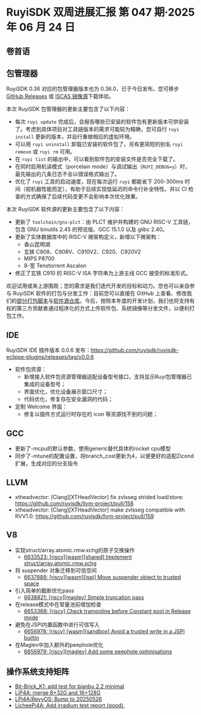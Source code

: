 # RuyiSDK 双周进展汇报  第 047 期·2025 年 06 月 24 日

## 卷首语

## 包管理器

RuyiSDK 0.36 对应的包管理器版本也为 0.36.0，已于今日发布。您可移步
[GitHub Releases][ruyi-0.36.0-gh] 或 [ISCAS 镜像源][ruyi-0.36.0-iscas]下载体验。

[ruyi-0.36.0-gh]: https://github.com/ruyisdk/ruyi/releases/tag/0.36.0
[ruyi-0.36.0-iscas]: https://mirror.iscas.ac.cn/ruyisdk/ruyi/tags/0.36.0/

本次 RuyiSDK 包管理器的更新主要包含了以下内容：

* 每次 `ruyi update` 完成后，会报告哪些已安装的软件包有更新版本可供安装了。考虑到具体项目对工具链版本的需求可能较为精确，您可自行 `ruyi install` 更新的版本，并自行重做相应的虚拟环境。
* 可以用 `ruyi uninstall` 卸载已安装的软件包了。另有更简短的别名 `ruyi remove` 或 `ruyi rm` 可用。
* 在 `ruyi list` 的输出中，可以看到软件包的安装文件是否完全下载了。
* 在同时启用机读模式（porcelain mode）与调试输出（`RUYI_DEBUG=y`）时，最先输出的几条日志不会以错误格式输出了。
* 优化了 `ruyi` 工具的启动速度，现在每次运行 `ruyi` 都能省下 200-300ms 时间（视机器性能而定），有助于后续实现低延迟的命令行补全特性。并以 CI 检查的方式确保了后续代码变更不会影响本次优化效果。

本次 RuyiSDK 软件源的更新主要包含了以下内容：

* 更新了 `toolchain/gnu-plct`：由 PLCT 维护并构建的 GNU RISC-V 工具链，包含 GNU binutils 2.45 的预览版、GCC 15.1.0 以及 glibc 2.40。
* 更新了实体数据库中的 RISC-V 微架构定义，新增以下微架构：
    * 香山昆明湖
    * 玄铁 C908、C908V、C910V2、C920、C920V2
    * MIPS P8700
    * 8-宽 Tenstorrent Ascalon
* 修正了玄铁 C910 的 RISC-V ISA 字符串为上游主线 GCC 接受的标准形式。

欢迎试用或来上游围观；您的需求是我们迭代开发的目标和动力。您也可以亲自参与
RuyiSDK 软件的打包与分发工作：目前您可以直接在 GitHub 上查看、修改我们的[部分打包脚本](https://github.com/ruyisdk/ruyici)与[软件源仓库](https://github.com/ruyisdk/packages-index)。今后，按照本年度的开发计划，我们也将支持有权的第三方贡献者通过程序化的方式上传软件包、系统镜像等分发文件，以便利打包工作。

## IDE
RuyiSDK IDE 插件版本 0.0.6 发布：https://github.com/ruyisdk/ruyisdk-eclipse-plugins/releases/tag/v0.0.6

- 软件包资源：   
   - 新增接入软件包资源管理器适配设备型号接口，支持显示Ruyi包管理器已集成的设备型号；
   - 界面优化，优化设备展示窗口尺寸；
   - 代码优化，修复存在安全漏洞的代码；
- 定制 Welcome 界面：
   - 修复以插件方式运行时存在的 icon 等资源找不到的问题；

## GCC
- 更新了-mcpu的默认参数，使用generic替代具体的rocket cpu模型
- 同步了-mtune的配置设置，将branch_cost更新为4，以便更好的适配Zicond扩展，生成对应的分支指令

## LLVM

- xtheadvector: [Clang][XTHeadVector] fix zvlsseg strided load/store: https://github.com/ruyisdk/llvm-project/pull/158
- xtheadvector: [Clang][XTHeadVector] make zvlsseg compatible with RVV1.0: https://github.com/ruyisdk/llvm-project/pull/159


## V8
- 实现struct/array.atomic.rmw.xchg的原子交换操作 
  - [6633523: [riscv][wasm][shared] Implement struct/array.atomic.rmw.xchg](https://chromium-review.googlesource.com/c/v8/v8/+/6633523)
- 将 suspender 对象迁移到可信空间
  - [6637888: [riscv][wasm][jspi] Move suspender object to trusted space](https://chromium-review.googlesource.com/c/v8/v8/+/6637888)
- 引入简单的截断优化pass
  - [6638821: [riscv][maglev] Simple truncation pass](https://chromium-review.googlesource.com/c/v8/v8/+/6638821)
- 在release模式中在常量池前增加检查
  - [6653368: [riscv] Check trampoline before Constant pool in Release mode](https://chromium-review.googlesource.com/c/v8/v8/+/6653368)
- 避免在JSPI内置函数中进行可信写入
  - [6656978: [riscv] [wasm][sandbox] Avoid a trusted write in a JSPI builtin](https://chromium-review.googlesource.com/c/v8/v8/+/6656978)
- 在Maglev中加入额外的peephole优化
  - [6656979: [riscv][maglev] Add some peephole optimisations](https://chromium-review.googlesource.com/c/v8/v8/+/6656979)

## 操作系统支持矩阵

- [Bit-Brick_K1: add test for bianbu 2.2 minimal](https://github.com/ruyisdk/support-matrix/pull/323)
- [LiP4A: merge 8+32G and 16+128G](https://github.com/ruyisdk/support-matrix/pull/324)
- [LPi4A/RevyOS: Bump to 20250526](https://github.com/ruyisdk/support-matrix/pull/325)
- [LicheePi4A: Add irradium test report (good).](https://github.com/ruyisdk/support-matrix/pull/327)

